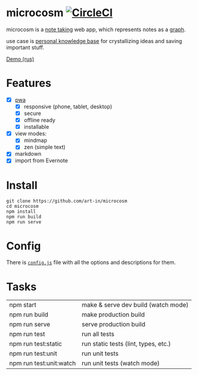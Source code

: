 # microcosm [![CircleCI](https://circleci.com/gh/art-in/microcosm.svg?style=svg)](https://circleci.com/gh/art-in/microcosm)

microcosm is a [note taking](https://en.wikipedia.org/wiki/Note-taking) web app, which represents notes as a [graph](https://en.wikipedia.org/wiki/Graph_(discrete_mathematics)).

use case is [personal knowledge base](https://en.wikipedia.org/wiki/Personal_knowledge_base) for crystallizing ideas and saving important stuff.

[Demo (rus)](https://artin.space/microcosm/?user=demo&pass=demo)

# Features

- [x] [pwa](https://en.wikipedia.org/wiki/Progressive_web_app)
  - [x] responsive (phone, tablet, desktop)
  - [x] secure
  - [x] offline ready
  - [x] installable
- [x] view modes:
  - [x] mindmap
  - [x] zen (simple text)
- [x] markdown
- [x] import from Evernote
 
# Install

```
git clone https://github.com/art-in/microcosm
cd microcosm
npm install
npm run build
npm run serve
```
 
# Config

There is [`config.js`](https://github.com/art-in/microcosm/blob/master/config.js) file with all the options and descriptions for them.
 
# Tasks

<!-- use raw html as github flavored markdown does not support header-less tables -->
<table>
  <tr><td>npm start</td>  <td>make & serve dev build (watch mode)</td></tr>
  <tr><td>npm run build</td>  <td>make production build  </td></tr>
  <tr><td>npm run serve</td>  <td>serve production build</td></tr>
  <tr><td>npm run test</td>  <td>run all tests  </td></tr>
  <tr><td>npm run test:static</td>  <td>run static tests (lint, types, etc.)  </td></tr>
  <tr><td>npm run test:unit</td>  <td>run unit tests  </td></tr>
  <tr><td>npm run test:unit:watch</td>  <td>run unit tests (watch mode)</td></tr>
</table>

